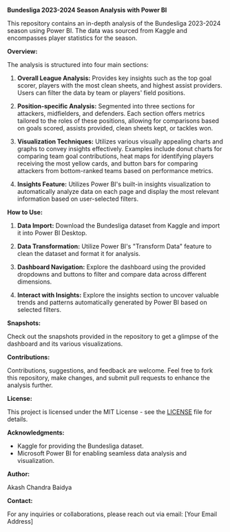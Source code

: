 **Bundesliga 2023-2024 Season Analysis with Power BI**

This repository contains an in-depth analysis of the Bundesliga 2023-2024 season using Power BI. The data was sourced from Kaggle and encompasses player statistics for the season.

**Overview:**

The analysis is structured into four main sections:

1. **Overall League Analysis:** Provides key insights such as the top goal scorer, players with the most clean sheets, and highest assist providers. Users can filter the data by team or players' field positions.

2. **Position-specific Analysis:** Segmented into three sections for attackers, midfielders, and defenders. Each section offers metrics tailored to the roles of these positions, allowing for comparisons based on goals scored, assists provided, clean sheets kept, or tackles won.

3. **Visualization Techniques:** Utilizes various visually appealing charts and graphs to convey insights effectively. Examples include donut charts for comparing team goal contributions, heat maps for identifying players receiving the most yellow cards, and button bars for comparing attackers from bottom-ranked teams based on performance metrics.

4. **Insights Feature:** Utilizes Power BI's built-in insights visualization to automatically analyze data on each page and display the most relevant information based on user-selected filters.

**How to Use:**

1. **Data Import:** Download the Bundesliga dataset from Kaggle and import it into Power BI Desktop.
   
2. **Data Transformation:** Utilize Power BI's "Transform Data" feature to clean the dataset and format it for analysis.
   
3. **Dashboard Navigation:** Explore the dashboard using the provided dropdowns and buttons to filter and compare data across different dimensions.
   
4. **Interact with Insights:** Explore the insights section to uncover valuable trends and patterns automatically generated by Power BI based on selected filters.

**Snapshots:**

Check out the snapshots provided in the repository to get a glimpse of the dashboard and its various visualizations.

**Contributions:**

Contributions, suggestions, and feedback are welcome. Feel free to fork this repository, make changes, and submit pull requests to enhance the analysis further.

**License:**

This project is licensed under the MIT License - see the [LICENSE](LICENSE) file for details.

**Acknowledgments:**

- Kaggle for providing the Bundesliga dataset.
- Microsoft Power BI for enabling seamless data analysis and visualization.
  
**Author:**

Akash Chandra Baidya

**Contact:**

For any inquiries or collaborations, please reach out via email: [Your Email Address]
